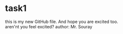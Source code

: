 # task1
this is my new GitHub file. And hope you are excited too.<br>
aren'nt you feel excited?
author: Mr. Souray
